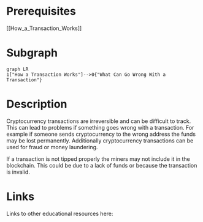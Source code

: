 # Prerequisites
[[How_a_Transaction_Works]]

# Subgraph

```mermaid
graph LR
1["How a Transaction Works"]-->0{"What Can Go Wrong With a Transaction"}
```



# Description
  
Cryptocurrency transactions are irreversible and can be difficult to track. This can lead to problems if something goes wrong with a transaction. For example if someone sends cryptocurrency to the wrong address the funds may be lost permanently. Additionally cryptocurrency transactions can be used for fraud or money laundering.

If a transaction is not tipped properly the miners may not include it in the blockchain. This could be due to a lack of funds or because the transaction is invalid.

# Links
Links to other educational resources here: